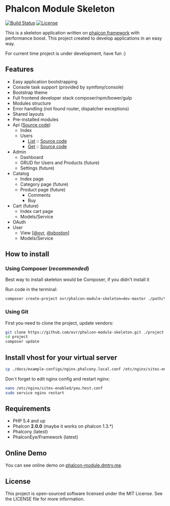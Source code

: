 Phalcon Module Skeleton
========
[![Build Status](https://travis-ci.org/ovr/phalcon-module-skeleton.png?branch=master)](https://travis-ci.org/ovr/phalcon-module-skeleton)
[![License](https://poser.pugx.org/ovr/phalcon-module-skeleton/license.svg)](https://packagist.org/packages/ovr/phalcon-module-skeleton/)

This is a skeleton application written on [phalcon framework](https://github.com/phalcon/cphalcon) with performance boost.
This project created to develop applications in an easy way.
 
For current time project is under development, have fun :)

Features
--------

* Easy application bootstrapping
* Console task support (provided by symfony/console)
* Bootstrap theme
* Full frontend developer stack composer/npm/bower/gulp
* Modules structure
* Error handling (not found router, dispatcher exceptions)
* Shared layouts
* Pre-installed modules
 * Api ([Source code](./application/modules/api))
    * Index
    * Users
        * [List](http://phalcon-module.dmtry.me/api/users/) :: [Source code](./application/modules/api/controllers/UsersController.php)
        * [Get](http://phalcon-module.dmtry.me/api/users/get/2/) :: [Source code](./application/modules/api/controllers/UsersController.php)
 * Admin
    * Dashboard
    * GRUD for Users and Products (future)
    * Settings (future)
 * Catalog
    * Index page
    * Category page (future)
    * Product page (future)
        * Comments
        * Buy
 * Cart (future)
    * Index cart page
    * Models/Service
 * OAuth
 * User
    * View [[@ovr](http://phalcon-module.dmtry.me/user/1/), [@xboston](http://phalcon-module.dmtry.me/user/2/)]
    * Models/Service

How to install
--------------

### Using Composer (*recommended*)

Best way to install skeleton would be Composer, if you didn't install it

Run code in the terminal:

```bash
composer create-project ovr/phalcon-module-skeleton=dev-master ./path/to/install
```

### Using Git

First you need to clone the project, update vendors:

```bash
git clone https://github.com/ovr/phalcon-module-skeleton.git ./project
cd project
composer update
```

## Install vhost for your virtual server


```bash
cp ./docs/example-configs/nginx.phalcony.local.conf /etc/nginx/sites-enabled/you.host.conf
```

Don`t forget to edit nginx config and restart nginx:

```bash
nano /etc/nginx/sites-enabled/you.host.conf
sudo service nginx restart
```

Requirements
------------

* PHP 5.4 and up
* Phalcon **2.0.0** (maybe it works on phalcon 1.3.*)
* Phalcony (latest)
* PhalconEye/Framework (latest)

Online Demo
-----------

You can see online demo on [phalcon-module.dmtry.me](http://phalcon-module.dmtry.me/).

License
-------

This project is open-sourced software licensed under the MIT License. See the LICENSE file for more information.
